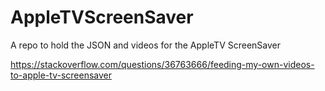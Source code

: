 # AppleTVScreenSaver

A repo to hold the JSON and videos for the AppleTV ScreenSaver

https://stackoverflow.com/questions/36763666/feeding-my-own-videos-to-apple-tv-screensaver
